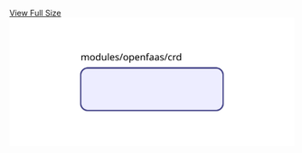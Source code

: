 [View Full Size](https://raw.githubusercontent.com/mingfang/terraform-k8s-modules/master/modules/openfaas/crd/diagram.svg?sanitize=true)<img src="diagram.svg"/>

